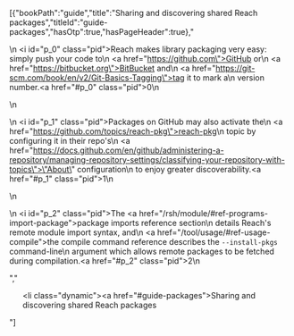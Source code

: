 [{"bookPath":"guide","title":"Sharing and discovering shared Reach packages","titleId":"guide-packages","hasOtp":true,"hasPageHeader":true},"<p>\n  <i id=\"p_0\" class=\"pid\"></i>Reach makes library packaging very easy: simply push your code to\n  <a href=\"https://github.com\">GitHub</a> or\n  <a href=\"https://bitbucket.org\">BitBucket</a> and\n  <a href=\"https://git-scm.com/book/en/v2/Git-Basics-Tagging\">tag it</a> to mark a\n  version number.<a href=\"#p_0\" class=\"pid\">0</a>\n</p>\n<p>\n  <i id=\"p_1\" class=\"pid\"></i>Packages on GitHub may also activate the\n  <a href=\"https://github.com/topics/reach-pkg\">reach-pkg</a>\n  topic by configuring it in their repo's\n  <a href=\"https://docs.github.com/en/github/administering-a-repository/managing-repository-settings/classifying-your-repository-with-topics\">\"About\" configuration</a>\n  to enjoy greater discoverability.<a href=\"#p_1\" class=\"pid\">1</a>\n</p>\n<p>\n  <i id=\"p_2\" class=\"pid\"></i>The <a href=\"/rsh/module/#ref-programs-import-package\">package imports</a> reference section\n  details Reach's remote module import syntax, and\n  <a href=\"/tool/usage/#ref-usage-compile\">the compile command</a> reference describes the <code>--install-pkgs</code> command-line\n  argument which allows remote packages to be fetched during compilation.<a href=\"#p_2\" class=\"pid\">2</a>\n</p>","<ul><li class=\"dynamic\"><a href=\"#guide-packages\">Sharing and discovering shared Reach packages</a></li></ul>"]